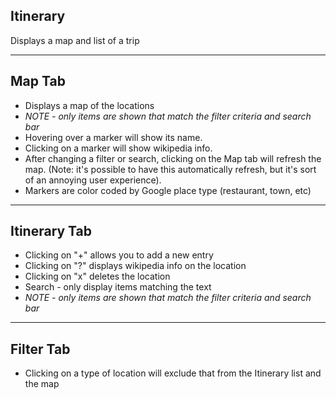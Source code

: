 
## Itinerary

Displays a map and list of a trip

----
## Map Tab
* Displays a map of the locations
* *NOTE - only items are shown that match the filter criteria and search bar*
* Hovering over a marker will show its name.
* Clicking on a marker will show wikipedia info.
* After changing a filter or search, clicking on the Map tab will refresh the map.  (Note: it's possible to have this automatically refresh, but it's sort of an annoying user experience).
* Markers are color coded by Google place type (restaurant, town, etc)

----
## Itinerary Tab
* Clicking on "+" allows you to add a new entry
* Clicking on "?" displays wikipedia info on the location
* Clicking on "x" deletes the location
* Search - only display items matching the text
* *NOTE - only items are shown that match the filter criteria and search bar*

----
## Filter Tab
* Clicking on a type of location will exclude that from the Itinerary list and the map
